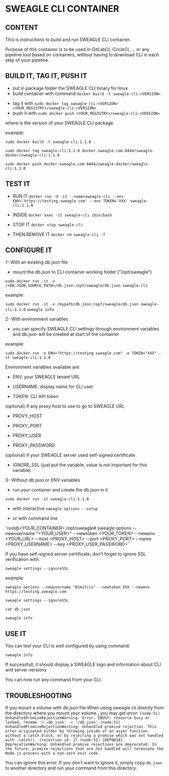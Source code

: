 # SWEAGLE CLI CONTAINER

## CONTENT

This is instructions to build and run SWEAGLE CLI container.

Purpose of this container is to be used in GitLabCI, CircleCI, ... or any pipeline tool based on containers, without having to download CLI in each step of your pipeline.


## BUILD IT, TAG IT, PUSH IT

- put in package folder the SWEAGLE CLI binary for linux
- build container with command `docker build -t sweagle-cli:<VERSION> .`
- tag it with `sudo docker tag sweagle-cli:<VERSION> <YOUR_REGISTRY>/sweagle-cli:<VERSION>`
- push it with `sudo docker push <YOUR_REGISTRY>/sweagle-cli:<VERSION>`

where <VERSION> is the version of your SWEAGLE CLI package


example:

`sudo docker build -t sweagle-cli:1.1.0 .`

`sudo docker tag sweagle-cli:1.1.0 docker.sweagle.com:8444/sweagle-docker/sweagle-cli:1.1.0`

`sudo docker push docker.sweagle.com:8444/sweagle-docker/sweagle-cli:1.1.0`


## TEST IT

- RUN IT
`docker run -d -it --name=sweagle-cli --env ENV='https://testing.sweagle.com' --env TOKEN='XXX' sweagle-cli:1.1.0`

- INSIDE
`docker exec -it sweagle-cli /bin/bash`

- STOP IT
`docker stop sweagle-cli`

- THEN REMOVE IT
`docker rm sweagle-cli -f`


## CONFIGURE IT

1- With an existing db.json file

- mount the db.json to CLI container working folder ("/opt/sweagle")

`sudo docker run -it -v /<DB.JSON_SOURCE_PATH>/db.json:/opt/sweagle/db.json sweagle-cli`

example:

`sudo docker run -it -v /mypath/db.json:/opt/sweagle/db.json sweagle-cli:1.1.0`
`sweagle info`


2- With environment variables

- you can specify SWEAGLE CLI settings through environment variables and db.json will be created at start of the container

example:

`sudo docker run -e ENV="https://testing.sweagle.com" -e TOKEN="XXX" -it sweagle-cli:1.1.0`

Environment variables available are:

- ENV: your SWEAGLE tenant URL

- USERNAME: display name for CLI user

- TOKEN: CLI API token

(optional) if any proxy host to use to go to SWEAGLE URL

- PROVY_HOST

- PROXY_PORT

- PROXY_USER

- PROXY_PASSWORD

(optional) if your SWEAGLE server used self-signed certificate

- IGNORE_SSL (just put the variable, value is not important for this variable)


3- Without db.json or ENV variables

- run your container and create the db.json in it

`sudo docker run -it sweagle-cli:1.1.0`


  - with interactive `sweagle options --setup`


  - or with command line

`root@<YOUR_CONTAINER>:/opt/sweagle# sweagle options --newusername "<YOUR_USER>" --newtoken <YOUR_TOKEN> --newenv <YOUR_URL> --host <PROXY_HOST> --port <PROXY_PORT> --name <PROXY_USERNAME> --key <PROXY_USER_PASSWORD>``

If you have self-signed server certificate, don't forget to ignore SSL verification with:

`sweagle settings --ignoreSSL`

example:

`sweagle options --newusername "Dimitris" --newtoken XXX --newenv https://testing.sweagle.com`

`sweagle settings --ignoreSSL`

`cat db.json`

`sweagle info`


## USE IT

You can test your CLI is well configured by using command:

`sweagle info`

If successfull, it should display a SWEAGLE logo and information about CLI and server versions

You can now run any command from your CLI.


## TROUBLESHOOTING

If you mount a volume with db.json file
When using sweagle cli directly from the directory where you mount your volume , you may get error:
`(node:51) UnhandledPromiseRejectionWarning: Error: EBUSY: resource busy or locked, rename '/.~db.json' -> '/db.json'
(node:51) UnhandledPromiseRejectionWarning: Unhandled promise rejection. This error originated either by throwing inside of an async function without a catch block, or by rejecting a promise which was not handled with .catch(). (rejection id: 1)
(node:51) [DEP0018] DeprecationWarning: Unhandled promise rejections are deprecated. In the future, promise rejections that are not handled will terminate the Node.js process with a non-zero exit code.`

You can ignore this error. If you don't want to ignore it, simply copy `db.json` to another directory and run your command from this directory.
